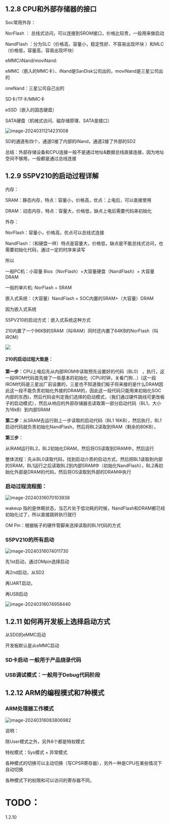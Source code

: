 ##    1.2.8 CPU和外部存储器的接口

Soc常用外存：

NorFlash ：  总线式访问，可以连接到SROM接口，价格比较贵，一般用来做启动

 

NandFlash  ：分为SLC（价格高，容量小，稳定性好、不容易出现坏块 ）和MLC（价格低，容量高，容易出现坏块）

eMMC/iNand/moviNand:

eMMC（嵌入的MMC卡）、iNand是SanDisk公司出的，moviNand是三星公司出的

oneNand：三星公司自己出的

SD卡/TF卡/MMC卡

eSSD（嵌入的固态硬盘）



SATA硬盘（机械式访问、磁存储原理、SATA是接口）

![image-20240311214231008](C:\Users\Windows11\AppData\Roaming\Typora\typora-user-images\image-20240311214231008.png)

SD的通道有四个，通道0接了内部的iNand，通道2接了外部的SD2

总结：外部存储设备和CPU连接一般不是通过地址&数据总线直接连接，因为地址空间不够用，一般都是通过总线连接



## 1.2.9 S5PV210的启动过程详解

内存：

SRAM：静态内存，特点：容量小，价格高，优点：上电后，可以直接使用

DRAM：动态内存，特点：容量大，价格低，缺点上电后需要代码来初始化



外存：

NorFlash：容量小，价格高，优点可以总线式连接

NandFlash：（和硬盘一样）特点是容量大，价格低，缺点是不能总线式访问，也需要初始化代码，通过一定的时序来读写

所以

一般PC机：小容量 Bios（NorFlash）+大容量硬盘（NandFlash）+ 大容量DRAM

一般的单片机: NorFlash + SRAM

嵌入式系统：（大容量）NandFlash + SOC内置的SRAM+（大容量）DRAM

因为嵌入式系统

S5PV210的启动方式：嵌入式系统这种方式

210内置了一个96KB的SRAM（叫iRAM）同时还内置了64KB的NorFlash（叫iROM）

![](D:\笔记\my_note\pic\image-20240312085839711.png)



#### 210的启动过程大致是：

**第一步**：CPU上电后先从内部IROM中读取预先设置好的代码（BL0） ，执行，这一段IROM代码首先做了一些基本的初始化（CPU时钟，关看门狗...）(这一段IROM代码是三星出厂前设置的，三星也不知道我们板子将来接的是什么DRAM因此这一段不能负责初始化外接的DRAM的，因此这一段代码只能用来初始化SOC内部的东西)，然后代码会判定我们选择的启动模式，（我们通过硬件跳线可更改板子的启动模式），然后从响应的外部存储器去读取第一部分启动代码（BL1，大小为16kB）到内部SRAM

**第二步**：从SRAM去运行刚上一步读取的启动代码（BL1 16KB），然后执行，BL1启动代码就负责初始化NandFlash，然后将BL2读取到IRAM（剩余的80KB），

**第三步**：

从IRAM运行BL2，BL2初始化DRAM，然后将OS读取到DRAM中，然后运行





整体流程：先从BL0读取代码，找到启动介质的启动方式，然后把BL1读取到内部的SRAM，BL1运行之后读取BL2到内部SRAM中（初始化NandFlash），BL2再初始化外部是DRAM的代码，然后将OS读取到外部的DRAM中执行





###  启动过程流程图：

![image-20240316070103938](E:\课程笔记\pic\image-20240316070103938.png)

wakeup 指的是休眠状态，当芯片处于低功耗的时候，NandFlash和DRAM都已经初始化过了，所以直接跳转执行就行

OM Pin：根据板子的硬件管脚来选择读取的BL1代码的方式

### S5PV210的所有启动

![image-20240316074011730](E:\课程笔记\pic\image-20240316074011730.png)

先1st启动，通过OMpin选择启动

再2nd启动，从SD2

再UART启动，

再USB启动

![image-20240316074958440](E:\课程笔记\pic\image-20240316074958440.png)



## 1.2.11 如何再开发板上选择启动方式

从SD0的eMMC启动

开发板默认是从eMMC启动

### SD卡启动 一般用于产品烧录代码

### USB调试模式：一般用于Debug代码阶段



## 1.2.12 ARM的编程模式和7种模式

### ARM处理器工作模式

![image-20240316083806982](E:\课程笔记\pic\image-20240316083806982.png)

说明：

除User模式之外，另外6个都是特权模式

特权模式：Sys模式 + 异常模式

各种模式的切换可以主动切换（写CPSR寄存器），另外一种是CPU在某些情况下自动切换

各种模式下的权限和可以访问的寄存器不同，



































# TODO：

1.2.10 